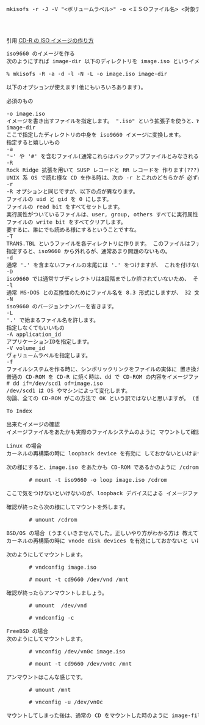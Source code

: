 <pre>
mkisofs -r -J -V "<ボリュームラベル>" -o <ＩＳＯファイル名> <対象ディレクトリ>
</pre>

<br/><br/>

引用 
 [CD-R の ISO イメージの作り方](https://www.kunihikokaneko.com/free/freebsd/mkisofs.html "CD-R の ISO イメージの作り方")
<pre>
iso9660 のイメージを作る
次のようにすれば image-dir 以下のディレクトリを image.iso というイメージファイルとして作成することが出来ます。

% mkisofs -R -a -d -l -N -L -o image.iso image-dir

以下のオプションが使えます(他にもいろいろあります)。

必須のもの

-o image.iso
イメージを書き出すファイルを指定します。 ".iso" という拡張子を使うと、Windows 95 の CD-R 書き込みソフトの 関係上便利です。
image-dir
ここで指定したディレクトリの中身を iso9660 イメージに変換します。
指定すると嬉しいもの
-a
'~' や '#' を含むファイル(通常これらはバックアップファイルとみなされる) もイメージに入れます。
-R
Rock Ridge 拡張を用いて SUSP レコードと RR レコードを 作ります(???)。
UNIX 系 OS で読む様な CD を作る時は、次の -r とこれのどちらかが 必ず必要だと考えてもいいでしょう。
-r
-R オプションと同じですが、以下の点が異なります。
ファイルの uid と gid を 0 にします。
ファイルの read bit をすべてセットします。
実行属性がついているファイルは、user, group, others すべてに実行属性をつけます。
ファイルの write bit をすべてクリアします。
要するに、誰にでも読める様にするということですな。
-T
TRANS.TBL というファイルを各ディレクトリに作ります。 このファイルはファイル名の対応表で、Rockridge 形式の CD-ROM を読めないシステムでディスクを読まなければならない時に (人間が)参考にするものです。
指定すると、iso9660 から外れるが、通常あまり問題のないもの。
-d
通常 '.' を含まないファイルの末尾には '.' をつけますが、 これを付けないようにします。
-D
iso9660 では通常サブディレクトリは8段階までしか許されていないため、 それ以上深いディレクトリは再配置されますが、これを行わずに ディレクトリをそのままの位置に配置します。
-l
通常 MS-DOS との互換性のためにファイル名を 8.3 形式にしますが、 32 文字迄のファイル名を許可します(iso9660 level 2)。
-N
iso9660 のバージョンナンバーを省きます。
-L
'.' で始まるファイル名を許します。
指定しなくてもいいもの
-A application_id
アプリケーションIDを指定します。
-V volume_id
ヴォリュームラベルを指定します。
-f
ファイルシステムを作る時に、シンボリックリンクをファイルの実体に 置き換えます。Rock Ridge 拡張が使えないシステムでは有効ですが、 使えるシステムでは無駄なだけでしょう。
普通の CD-ROM を CD-R に焼く時は、dd で CD-ROM の内容をイメージファイルとして 吸い出せばいいので、上の方法を採る必要はありません。
# dd if=/dev/scd1 of=image.iso
/dev/scd1 は OS やマシンによって変化します。
勿論、全ての CD-ROM がこの方法で OK という訳ではないと思いますが。 (音楽 CD や CD-I なんかはどうなんでしょう?)

To Index
 
出来たイメージの確認
イメージファイルをあたかも実際のファイルシステムのように マウントして確認することが出来ます。

Linux の場合
カーネルの再構築の時に loopback device を有効に しておかないといけません。又、/dev/loop[0-9] が必要です。

次の様にすると、image.iso をあたかも CD-ROM であるかのように /cdrom にマウントすることが出来ます。

       # mount -t iso9660 -o loop image.iso /cdrom
       
ここで気をつけないといけないのが、loopback デバイスによる イメージファイルのマウントは、ローカルなファイルシステム でないと行えないということです。 つまり、NFS ごしにはマウントできません。

確認が終ったら次の様にしてマウントを外します。

       # umount /cdrom
       
BSD/OS の場合 (うまくいきませんでした。正しいやり方がわかる方は 教えて下さい。)
カーネルの再構築の時に vnode disk devices を有効にしておかないと いけません。又、/dev/vnd が必要です。

次のようにしてマウントします。

       # vndconfig image.iso

       # mount -t cd9660 /dev/vnd /mnt
       
確認が終ったらアンマウントしましょう。

       # umount  /dev/vnd

       # vndconfig -c
       
FreeBSD の場合
次のようにしてマウントします。

       # vnconfig /dev/vn0c image.iso

       # mount -t cd9660 /dev/vn0c /mnt
       
アンマウントはこんな感じです。

       # umount /mnt 

       # vnconfig -u /dev/vn0c
       
マウントしてしまった後は、通常の CD をマウントした時のように image-file の中を見ることが出来ます。 心行くまで確認して下さい。
</pre>
